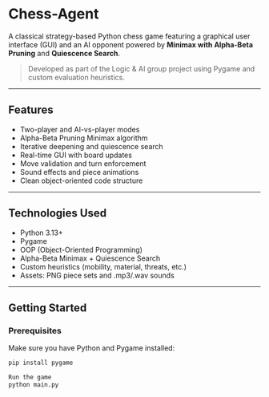 #  Chess-Agent

A classical strategy-based Python chess game featuring a graphical user interface (GUI) and an AI opponent powered by **Minimax with Alpha-Beta Pruning** and **Quiescence Search**.

> Developed as part of the Logic & AI group project using Pygame and custom evaluation heuristics.

---

## Features

- Two-player and AI-vs-player modes
- Alpha-Beta Pruning Minimax algorithm
- Iterative deepening and quiescence search
- Real-time GUI with board updates
- Move validation and turn enforcement
- Sound effects and piece animations
- Clean object-oriented code structure

---

## Technologies Used

- Python 3.13+
- Pygame
- OOP (Object-Oriented Programming)
- Alpha-Beta Minimax + Quiescence Search
- Custom heuristics (mobility, material, threats, etc.)
- Assets: PNG piece sets and .mp3/.wav sounds

---

## Getting Started

### Prerequisites

Make sure you have Python and Pygame installed:

```bash
pip install pygame

Run the game
python main.py

